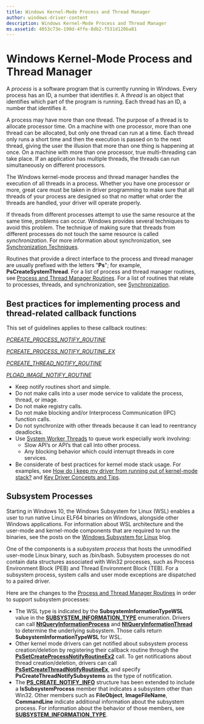 ```yaml
---
title: Windows Kernel-Mode Process and Thread Manager
author: windows-driver-content
description: Windows Kernel-Mode Process and Thread Manager
ms.assetid: 4053c73e-190d-4ffe-8db2-f531d120ba81
---
```


# Windows Kernel-Mode Process and Thread Manager


A *process* is a software program that is currently running in Windows. Every process has an ID, a number that identifies it. A *thread* is an object that identifies which part of the program is running. Each thread has an ID, a number that identifies it.

A process may have more than one thread. The purpose of a thread is to allocate processor time. On a machine with one processor, more than one thread can be allocated, but only one thread can run at a time. Each thread only runs a short time and then the execution is passed on to the next thread, giving the user the illusion that more than one thing is happening at once. On a machine with more than one processor, true multi-threading can take place. If an application has multiple threads, the threads can run simultaneously on different processors.

The Windows kernel-mode process and thread manager handles the execution of all threads in a process. Whether you have one processor or more, great care must be taken in driver programming to make sure that all threads of your process are designed so that no matter what order the threads are handled, your driver will operate properly.

If threads from different processes attempt to use the same resource at the same time, problems can occur. Windows provides several techniques to avoid this problem. The technique of making sure that threads from different processes do not touch the same resource is called *synchronization*. For more information about synchronization, see [Synchronization Techniques](synchronization-techniques.md).

Routines that provide a direct interface to the process and thread manager are usually prefixed with the letters "**Ps**"; for example, **PsCreateSystemThread**. For a list of process and thread manager routines, see [Process and Thread Manager Routines](https://msdn.microsoft.com/library/windows/hardware/ff559917). For a list of routines that relate to processes, threads, and synchronization, see [Synchronization](https://msdn.microsoft.com/library/windows/hardware/ff564517).

## <a name="best"></a>Best practices for implementing process and thread-related callback functions

This set of guidelines applies to these callback routines:

[_PCREATE_PROCESS_NOTIFY_ROUTINE_](https://docs.microsoft.com/en-us/windows-hardware/drivers/ddi/content/ntddk/nc-ntddk-pcreate_process_notify_routine)

[_PCREATE_PROCESS_NOTIFY_ROUTINE_EX_](https://docs.microsoft.com/en-us/windows-hardware/drivers/ddi/content/ntddk/nc-ntddk-pcreate_process_notify_routine_ex)

[_PCREATE_THREAD_NOTIFY_ROUTINE_](https://docs.microsoft.com/en-us/windows-hardware/drivers/ddi/content/ntddk/nc-ntddk-pcreate_thread_notify_routine)

[_PLOAD_IMAGE_NOTIFY_ROUTINE_](https://docs.microsoft.com/en-us/windows-hardware/drivers/ddi/content/ntddk/nc-ntddk-pload_image_notify_routine)

-    Keep notify routines short and simple.
-    Do not make calls into a user mode service to validate the process, thread, or image. 
-    Do not make registry calls. 
-    Do not make blocking and/or Interprocess Communication (IPC) function calls. 
-    Do not synchronize with other threads because it can lead to reentrancy deadlocks. 
-    Use [System Worker Threads](https://docs.microsoft.com/en-us/windows-hardware/drivers/kernel/system-worker-threads) to queue work especially work involving: 
        -    Slow API’s or API’s that call into other process. 
        -    Any blocking behavior which could interrupt threads in core services. 
-    Be considerate of best practices for kernel mode stack usage. For examples, see [How do I keep my driver from running out of kernel-mode stack?](https://docs.microsoft.com/en-us/previous-versions/windows/hardware/design/dn613940(v=vs.85)) and [Key Driver Concepts and Tips](https://docs.microsoft.com/en-us/previous-versions/windows/hardware/design/dn614604(v%3dvs.85)).


## Subsystem Processes


Starting in Windows 10, the Windows Subsystem for Linux (WSL) enables a user to run native Linux ELF64 binaries on Windows, alongside other Windows applications. For information about WSL architecture and the user-mode and kernel-mode components that are required to run the binaries, see the posts on the [Windows Subsystem for Linux](https://go.microsoft.com/fwlink/p/?linkid=838012) blog.

One of the components is a *subsystem process* that hosts the unmodified user-mode Linux binary, such as /bin/bash. Subsystem processes do not contain data structures associated with Win32 processes, such as Process Environment Block (PEB) and Thread Environment Block (TEB). For a subsystem process, system calls and user mode exceptions are dispatched to a paired driver.

Here are the changes to the [Process and Thread Manager Routines](https://msdn.microsoft.com/library/windows/hardware/ff559917) in order to support subsystem processes:

-   The WSL type is indicated by the **SubsystemInformationTypeWSL** value in the [**SUBSYSTEM\_INFORMATION\_TYPE**](https://msdn.microsoft.com/library/windows/hardware/mt805892) enumeration. Drivers can call [**NtQueryInformationProcess**](https://msdn.microsoft.com/library/windows/desktop/ms684280) and [**NtQueryInformationThread**](https://msdn.microsoft.com/library/windows/desktop/ms684283) to determine the underlying subsystem. Those calls return **SubsystemInformationTypeWSL** for WSL.
-   Other kernel mode drivers can get notified about subsystem process creation/deletion by registering their callback routine through the [**PsSetCreateProcessNotifyRoutineEx2**](https://msdn.microsoft.com/library/windows/hardware/mt805891) call. To get notifications about thread creation/deletion, drivers can call [**PsSetCreateThreadNotifyRoutineEx**](https://msdn.microsoft.com/library/windows/hardware/dn957857), and specify **PsCreateThreadNotifySubsystems** as the type of notification.
-   The [**PS\_CREATE\_NOTIFY\_INFO**](https://msdn.microsoft.com/library/windows/hardware/ff559960) structure has been extended to include a **IsSubsystemProcess** member that indicates a subsystem other than Win32. Other members such as **FileObject**, **ImageFileName**, **CommandLine** indicate additional information about the subsystem process. For information about the behavior of those members, see [**SUBSYSTEM\_INFORMATION\_TYPE**](https://msdn.microsoft.com/library/windows/hardware/mt805892).

 

 




